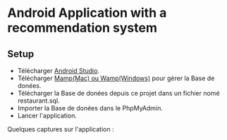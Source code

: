 # Android Application with a recommendation system


## Setup

* Télécharger [Android Studio](https://android-studio.fr.uptodown.com/windows).      
* Télécharger [Mamp(Mac) ou Wamp(Windows)](https://www.mamp.info/fr/downloads/) pour gèrer la Base de donées.     
* Télécharger la Base de donées depuis ce projet dans un fichier nomé restaurant.sql.   
* Importer la Base de donées dans le PhpMyAdmin. 
* Lancer l'application. 

Quelques captures sur l'application :
